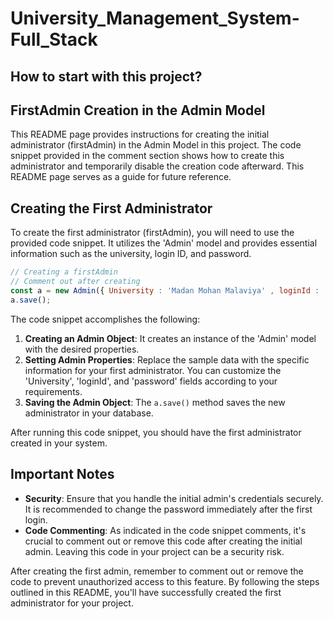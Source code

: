 # University_Management_System-Full_Stack

## How to start with this project?
## FirstAdmin Creation in the Admin Model

This README page provides instructions for creating the initial administrator (firstAdmin) in the Admin Model in this project. The code snippet provided in the comment section shows how to create this administrator and temporarily disable the creation code afterward. This README page serves as a guide for future reference.

## Creating the First Administrator

To create the first administrator (firstAdmin), you will need to use the provided code snippet. It utilizes the 'Admin' model and provides essential information such as the university, login ID, and password.

```javascript
// Creating a firstAdmin 
// Comment out after creating
const a = new Admin({ University : 'Madan Mohan Malaviya' , loginId : 'MadanMohanAdmin' , password : '112233' });
a.save();
```

The code snippet accomplishes the following:

1. **Creating an Admin Object**: It creates an instance of the 'Admin' model with the desired properties.
2. **Setting Admin Properties**: Replace the sample data with the specific information for your first administrator. You can customize the 'University', 'loginId', and 'password' fields according to your requirements.
3. **Saving the Admin Object**: The `a.save()` method saves the new administrator in your database.

After running this code snippet, you should have the first administrator created in your system.

## Important Notes

- **Security**: Ensure that you handle the initial admin's credentials securely. It is recommended to change the password immediately after the first login.
- **Code Commenting**: As indicated in the code snippet comments, it's crucial to comment out or remove this code after creating the initial admin. Leaving this code in your project can be a security risk.

After creating the first admin, remember to comment out or remove the code to prevent unauthorized access to this feature.
By following the steps outlined in this README, you'll have successfully created the first administrator for your project.
